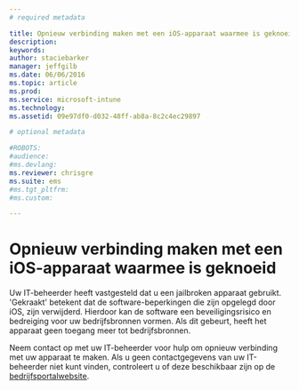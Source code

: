 ```yaml
---
# required metadata

title: Opnieuw verbinding maken met een iOS-apparaat waarmee is geknoeid | Microsoft Intune
description:
keywords:
author: staciebarker
manager: jeffgilb
ms.date: 06/06/2016
ms.topic: article
ms.prod:
ms.service: microsoft-intune
ms.technology:
ms.assetid: 09e97df0-d032-48ff-ab8a-8c2c4ec29897

# optional metadata

#ROBOTS:
#audience:
#ms.devlang:
ms.reviewer: chrisgre
ms.suite: ems
#ms.tgt_pltfrm:
#ms.custom:

---
```


# Opnieuw verbinding maken met een iOS-apparaat waarmee is geknoeid
Uw IT-beheerder heeft vastgesteld dat u een jailbroken apparaat gebruikt. 'Gekraakt' betekent dat de software-beperkingen die zijn opgelegd door iOS, zijn verwijderd. Hierdoor kan de software een beveiligingsrisico en bedreiging voor uw bedrijfsbronnen vormen. Als dit gebeurt, heeft het apparaat geen toegang meer tot bedrijfsbronnen.

Neem contact op met uw IT-beheerder voor hulp om opnieuw verbinding met uw apparaat te maken. Als u geen contactgegevens van uw IT-beheerder niet kunt vinden, controleert u of deze beschikbaar zijn op de [bedrijfsportalwebsite](http://portal.manage.microsoft.com).



<!--HONumber=Jun16_HO1-->



